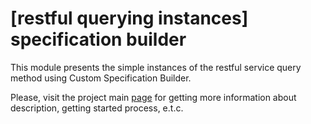 # [restful querying instances] specification builder

This module presents the simple instances of the restful service query method using Custom Specification Builder.

Please, visit the project main [page](../README.md) for getting more information about description, getting started process, e.t.c.
